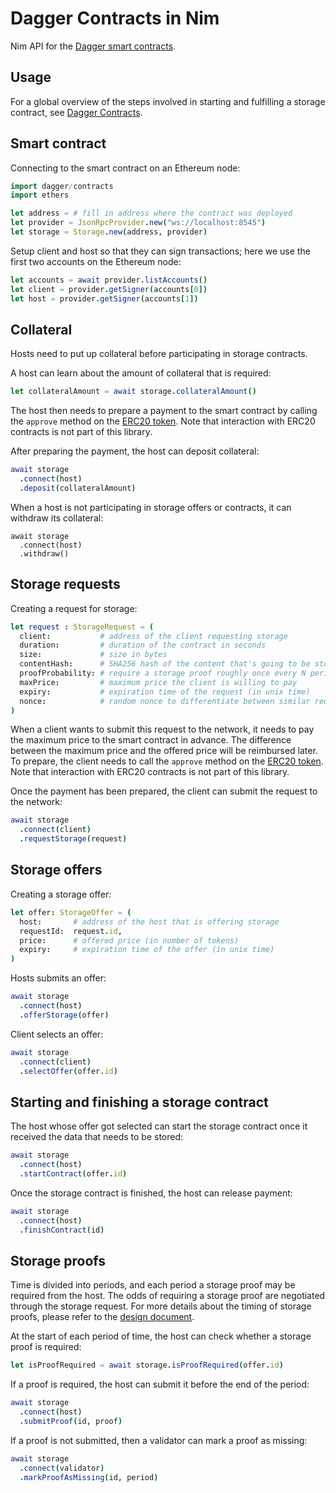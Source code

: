 Dagger Contracts in Nim
=======================

Nim API for the [Dagger smart contracts][1].

Usage
-----

For a global overview of the steps involved in starting and fulfilling a
storage contract, see [Dagger Contracts][1].

Smart contract
--------------

Connecting to the smart contract on an Ethereum node:

```nim
import dagger/contracts
import ethers

let address = # fill in address where the contract was deployed
let provider = JsonRpcProvider.new("ws://localhost:8545")
let storage = Storage.new(address, provider)
```

Setup client and host so that they can sign transactions; here we use the first
two accounts on the Ethereum node:

```nim
let accounts = await provider.listAccounts()
let client = provider.getSigner(accounts[0])
let host = provider.getSigner(accounts[1])
```

Collateral
----------

Hosts need to put up collateral before participating in storage contracts.

A host can learn about the amount of collateral that is required:
```nim
let collateralAmount = await storage.collateralAmount()
```

The host then needs to prepare a payment to the smart contract by calling the
`approve` method on the [ERC20 token][2]. Note that interaction with ERC20
contracts is not part of this library.

After preparing the payment, the host can deposit collateral:
```nim
await storage
  .connect(host)
  .deposit(collateralAmount)
```

When a host is not participating in storage offers or contracts, it can withdraw
its collateral:

```
await storage
  .connect(host)
  .withdraw()
```

Storage requests
----------------

Creating a request for storage:

```nim
let request : StorageRequest = (
  client:           # address of the client requesting storage
  duration:         # duration of the contract in seconds
  size:             # size in bytes
  contentHash:      # SHA256 hash of the content that's going to be stored
  proofProbability: # require a storage proof roughly once every N periods
  maxPrice:         # maximum price the client is willing to pay
  expiry:           # expiration time of the request (in unix time)
  nonce:            # random nonce to differentiate between similar requests
)
```

When a client wants to submit this request to the network, it needs to pay the
maximum price to the smart contract in advance. The difference between the
maximum price and the offered price will be reimbursed later. To prepare, the
client needs to call the `approve` method on the [ERC20 token][2]. Note that
interaction with ERC20 contracts is not part of this library.

Once the payment has been prepared, the client can submit the request to the
network:

```nim
await storage
  .connect(client)
  .requestStorage(request)
```

Storage offers
--------------

Creating a storage offer:

```nim
let offer: StorageOffer = (
  host:       # address of the host that is offering storage
  requestId:  request.id,
  price:      # offered price (in number of tokens)
  expiry:     # expiration time of the offer (in unix time)
)
```

Hosts submits an offer:

```nim
await storage
  .connect(host)
  .offerStorage(offer)
```

Client selects an offer:

```nim
await storage
  .connect(client)
  .selectOffer(offer.id)
```

Starting and finishing a storage contract
-----------------------------------------

The host whose offer got selected can start the storage contract once it
received the data that needs to be stored:

```nim
await storage
  .connect(host)
  .startContract(offer.id)
```

Once the storage contract is finished, the host can release payment:

```nim
await storage
  .connect(host)
  .finishContract(id)
```

Storage proofs
--------------

Time is divided into periods, and each period a storage proof may be required
from the host. The odds of requiring a storage proof are negotiated through the
storage request. For more details about the timing of storage proofs, please
refer to the [design document][3].

At the start of each period of time, the host can check whether a storage proof
is required:

```nim
let isProofRequired = await storage.isProofRequired(offer.id)
```

If a proof is required, the host can submit it before the end of the period:

```nim
await storage
  .connect(host)
  .submitProof(id, proof)
```

If a proof is not submitted, then a validator can mark a proof as missing:

```nim
await storage
  .connect(validator)
  .markProofAsMissing(id, period)
```

[1]: https://github.com/status-im/dagger-contracts/
[2]: https://ethereum.org/en/developers/docs/standards/tokens/erc-20/
[3]: https://github.com/status-im/dagger-research/blob/main/design/storage-proof-timing.md
